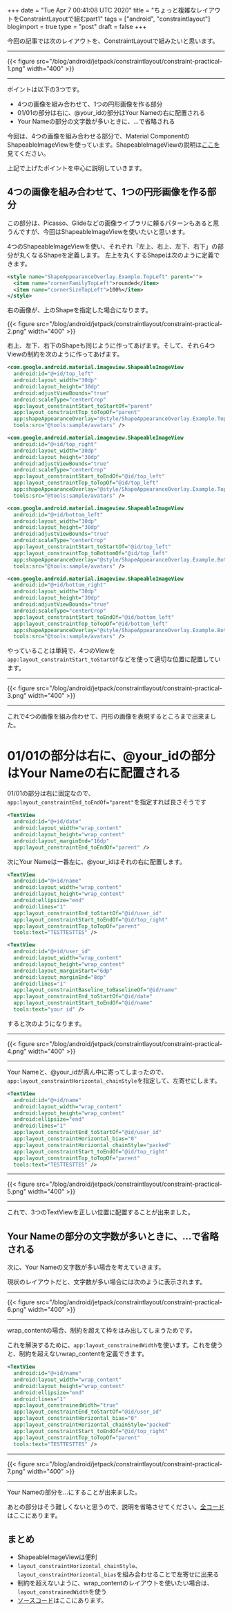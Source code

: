 +++
date = "Tue Apr  7 00:41:08 UTC 2020"
title = "ちょっと複雑なレイアウトをConstraintLayoutで組むpart1"
tags = ["android", "constraintlayout"]
blogimport = true
type = "post"
draft = false
+++

今回の記事では次のレイアウトを、ConstraintLayoutで組みたいと思います。

---

{{< figure src="/blog/android/jetpack/constraintlayout/constraint-practical-1.png" width="400" >}}

---

ポイントは以下の3つです。

- 4つの画像を組み合わせて、1つの円形画像を作る部分
- 01/01の部分は右に、@your_idの部分はYour Nameの右に配置される
- Your Nameの部分の文字数が多いときに、...で省略される

今回は、4つの画像を組み合わせる部分で、Material ComponentのShapeableImageViewを使っています。ShapeableImageViewの説明は[ここを](/2019/12/material-shapeable-image-view/)見てください。

上記で上げたポイントを中心に説明していきます。

## 4つの画像を組み合わせて、1つの円形画像を作る部分

この部分は、Picasso、Glideなどの画像ライブラリに頼るパターンもあると思うんですが、今回はShapeableImageViewを使いたいと思います。

4つのShapeableImageViewを使い、それぞれ「左上、右上、左下、右下」の部分が丸くなるShapeを定義します。
左上を丸くするShapeは次のように定義できます。

```xml
<style name="ShapeAppearanceOverlay.Example.TopLeft" parent="">
  <item name="cornerFamilyTopLeft">rounded</item>
  <item name="cornerSizeTopLeft">100%</item>
</style>
```

右の画像が、上のShapeを指定した場合になります。

{{< figure src="/blog/android/jetpack/constraintlayout/constraint-practical-2.png" width="400" >}}

右上、左下、右下のShapeも同じように作ってあげます。そして、それら4つViewの制約を次のように作ってあげます。

```xml
<com.google.android.material.imageview.ShapeableImageView
  android:id="@+id/top_left"
  android:layout_width="30dp"
  android:layout_height="30dp"
  android:adjustViewBounds="true"
  android:scaleType="centerCrop"
  app:layout_constraintStart_toStartOf="parent"
  app:layout_constraintTop_toTopOf="parent"
  app:shapeAppearanceOverlay="@style/ShapeAppearanceOverlay.Example.TopLeft"
  tools:src="@tools:sample/avatars" />

<com.google.android.material.imageview.ShapeableImageView
  android:id="@+id/top_right"
  android:layout_width="30dp"
  android:layout_height="30dp"
  android:adjustViewBounds="true"
  android:scaleType="centerCrop"
  app:layout_constraintStart_toEndOf="@id/top_left"
  app:layout_constraintTop_toTopOf="@id/top_left"
  app:shapeAppearanceOverlay="@style/ShapeAppearanceOverlay.Example.TopRight"
  tools:src="@tools:sample/avatars" />

<com.google.android.material.imageview.ShapeableImageView
  android:id="@+id/bottom_left"
  android:layout_width="30dp"
  android:layout_height="30dp"
  android:adjustViewBounds="true"
  android:scaleType="centerCrop"
  app:layout_constraintStart_toStartOf="@id/top_left"
  app:layout_constraintTop_toBottomOf="@id/top_left"
  app:shapeAppearanceOverlay="@style/ShapeAppearanceOverlay.Example.BottomLeft"
  tools:src="@tools:sample/avatars" />

<com.google.android.material.imageview.ShapeableImageView
  android:id="@+id/bottom_right"
  android:layout_width="30dp"
  android:layout_height="30dp"
  android:adjustViewBounds="true"
  android:scaleType="centerCrop"
  app:layout_constraintStart_toEndOf="@id/bottom_left"
  app:layout_constraintTop_toTopOf="@id/bottom_left"
  app:shapeAppearanceOverlay="@style/ShapeAppearanceOverlay.Example.BottomRight"
  tools:src="@tools:sample/avatars" />
```

やっていることは単純で、4つのViewを`app:layout_constraintStart_toStartOf`などを使って適切な位置に配置しています。

---

{{< figure src="/blog/android/jetpack/constraintlayout/constraint-practical-3.png" width="400" >}}

---

これで4つの画像を組み合わせて、円形の画像を表現するところまで出来ました。

# 01/01の部分は右に、@your_idの部分はYour Nameの右に配置される

01/01の部分は右に固定なので、`app:layout_constraintEnd_toEndOf="parent"`を指定すれば良さそうです

```xml
<TextView
  android:id="@+id/date"
  android:layout_width="wrap_content"
  android:layout_height="wrap_content"
  android:layout_marginEnd="16dp"
  app:layout_constraintEnd_toEndOf="parent" />
```

次にYour Nameは一番左に、@your_idはそれの右に配置します。

```xml
<TextView
  android:id="@+id/name"
  android:layout_width="wrap_content"
  android:layout_height="wrap_content"
  android:ellipsize="end"
  android:lines="1"
  app:layout_constraintEnd_toStartOf="@id/user_id"
  app:layout_constraintStart_toEndOf="@id/top_right"
  app:layout_constraintTop_toTopOf="parent"
  tools:text="TESTTESTTES" />

<TextView
  android:id="@+id/user_id"
  android:layout_width="wrap_content"
  android:layout_height="wrap_content"
  android:layout_marginStart="6dp"
  android:layout_marginEnd="8dp"
  android:lines="1"
  app:layout_constraintBaseline_toBaselineOf="@id/name"
  app:layout_constraintEnd_toStartOf="@id/date"
  app:layout_constraintStart_toEndOf="@id/name"
  tools:text="your id" />
```

すると次のようになります。

---

{{< figure src="/blog/android/jetpack/constraintlayout/constraint-practical-4.png" width="400" >}}

---

Your Nameと、@your_idが真ん中に寄ってしまったので、`app:layout_constraintHorizontal_chainStyle`を指定して、左寄せにします。

```xml
<TextView
  android:id="@+id/name"
  android:layout_width="wrap_content"
  android:layout_height="wrap_content"
  android:ellipsize="end"
  android:lines="1"
  app:layout_constraintEnd_toStartOf="@id/user_id"
  app:layout_constraintHorizontal_bias="0"
  app:layout_constraintHorizontal_chainStyle="packed"
  app:layout_constraintStart_toEndOf="@id/top_right"
  app:layout_constraintTop_toTopOf="parent"
  tools:text="TESTTESTTES" />
```

---

{{< figure src="/blog/android/jetpack/constraintlayout/constraint-practical-5.png" width="400" >}}

---

これで、3つのTextViewを正しい位置に配置することが出来ました。

## Your Nameの部分の文字数が多いときに、...で省略される

次に、Your Nameの文字数が多い場合を考えていきます。

現状のレイアウトだと、文字数が多い場合には次のように表示されます。

---

{{< figure src="/blog/android/jetpack/constraintlayout/constraint-practical-6.png" width="400" >}}

---

wrap_contentの場合、制約を超えて枠をはみ出してしまうためです。

これを解決するために、`app:layout_constrainedWidth`を使います。これを使うと、制約を超えないwrap_contentを定義できます。

```xml
<TextView
  android:id="@+id/name"
  android:layout_width="wrap_content"
  android:layout_height="wrap_content"
  android:ellipsize="end"
  android:lines="1"
  app:layout_constrainedWidth="true"
  app:layout_constraintEnd_toStartOf="@id/user_id"
  app:layout_constraintHorizontal_bias="0"
  app:layout_constraintHorizontal_chainStyle="packed"
  app:layout_constraintStart_toEndOf="@id/top_right"
  app:layout_constraintTop_toTopOf="parent"
  tools:text="TESTTESTTES" />
```

---

{{< figure src="/blog/android/jetpack/constraintlayout/constraint-practical-7.png" width="400" >}}

---

Your Nameの部分を...にすることが出来ました。

あとの部分はそう難しくないと思うので、説明を省略させてください。[全コード](https://github.com/satoshun-android-example/ConstraintLayout/blob/master/app/src/main/res/layout/divide_into_four_item.xml)はここにあります。


## まとめ

- ShapeableImageViewは便利
- `layout_constraintHorizontal_chainStyle`、`layout_constraintHorizontal_bias`を組み合わせることで左寄せに出来る
- 制約を超えないように、wrap_contentのレイアウトを使いたい場合は、`layout_constrainedWidth`を使う
- [ソースコード](https://github.com/satoshun-android-example/ConstraintLayout/blob/master/app/src/main/res/layout/divide_into_four_item.xml)はここにあります。
